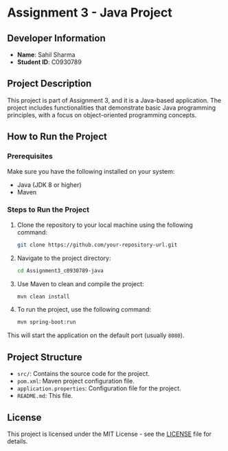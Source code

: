 # Assignment 3 - Java Project

## Developer Information

- **Name**: Sahil Sharma
- **Student ID**: C0930789

## Project Description

This project is part of Assignment 3, and it is a Java-based application. The project includes functionalities that demonstrate basic Java programming principles, with a focus on object-oriented programming concepts.

## How to Run the Project

### Prerequisites
Make sure you have the following installed on your system:
- Java (JDK 8 or higher)
- Maven

### Steps to Run the Project

1. Clone the repository to your local machine using the following command:
    ```bash
    git clone https://github.com/your-repository-url.git
    ```

2. Navigate to the project directory:
    ```bash
    cd Assignment3_c0930789-java
    ```

3. Use Maven to clean and compile the project:
    ```bash
    mvn clean install
    ```

4. To run the project, use the following command:
    ```bash
    mvn spring-boot:run
    ```

This will start the application on the default port (usually `8080`).

## Project Structure

- `src/`: Contains the source code for the project.
- `pom.xml`: Maven project configuration file.
- `application.properties`: Configuration file for the project.
- `README.md`: This file.

## License

This project is licensed under the MIT License - see the [LICENSE](LICENSE) file for details.

